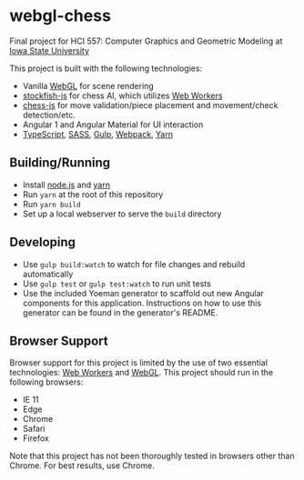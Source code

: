 # webgl-chess
Final project for HCI 557: Computer Graphics and Geometric Modeling at [Iowa State University](http://www.vrac.iastate.edu/hci/)

This project is built with the following technologies:

- Vanilla [WebGL](https://developer.mozilla.org/en-US/docs/Web/API/WebGL_API) for scene rendering
- [stockfish-js](https://github.com/exoticorn/stockfish-js) for chess AI, which utilizes [Web Workers](https://developer.mozilla.org/en-US/docs/Web/API/Web_Workers_API/Using_web_workers)
- [chess-js](https://github.com/jhlywa/chess.js) for move validation/piece placement and movement/check detection/etc.
- Angular 1 and Angular Material for UI interaction
- [TypeScript](https://www.typescriptlang.org/), [SASS](http://sass-lang.com/), [Gulp](http://gulpjs.com/), [Webpack](https://webpack.github.io/), [Yarn](https://yarnpkg.com/)

## Building/Running

- Install [node.js](https://nodejs.org/en/) and [yarn](https://yarnpkg.com/en/docs/install)
- Run `yarn` at the root of this repository
- Run `yarn build`
- Set up a local webserver to serve the `build` directory

## Developing 

- Use `gulp build:watch` to watch for file changes and rebuild automatically
- Use `gulp test` or `gulp test:watch` to run unit tests
- Use the included Yoeman generator to scaffold out new Angular components for this application.  Instructions on how to use this generator can be found in the generator's README.

## Browser Support

Browser support for this project is limited by the use of two essential technologies: [Web Workers](https://developer.mozilla.org/en-US/docs/Web/API/Web_Workers_API/Using_web_workers) and [WebGL](https://developer.mozilla.org/en-US/docs/Web/API/WebGL_API).  This project should run in the following browsers:

- IE 11
- Edge
- Chrome
- Safari
- Firefox

Note that this project has not been thoroughly tested in browsers other than Chrome.  For best results, use Chrome.
